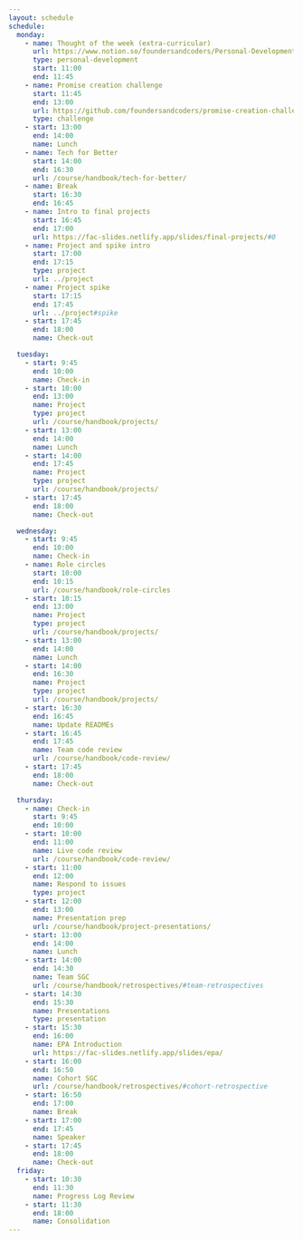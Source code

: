 ```yaml
---
layout: schedule
schedule:
  monday:
    - name: Thought of the week (extra-curricular)
      url: https://www.notion.so/foundersandcoders/Personal-Development-91fe75c7e2cc4f989954108729a2c834
      type: personal-development
      start: 11:00
      end: 11:45
    - name: Promise creation challenge
      start: 11:45
      end: 13:00
      url: https://github.com/foundersandcoders/promise-creation-challenge
      type: challenge
    - start: 13:00
      end: 14:00
      name: Lunch
    - name: Tech for Better
      start: 14:00
      end: 16:30
      url: /course/handbook/tech-for-better/
    - name: Break
      start: 16:30
      end: 16:45
    - name: Intro to final projects
      start: 16:45
      end: 17:00
      url: https://fac-slides.netlify.app/slides/final-projects/#0
    - name: Project and spike intro
      start: 17:00
      end: 17:15
      type: project
      url: ../project
    - name: Project spike
      start: 17:15
      end: 17:45
      url: ../project#spike
    - start: 17:45
      end: 18:00
      name: Check-out

  tuesday:
    - start: 9:45
      end: 10:00
      name: Check-in
    - start: 10:00
      end: 13:00
      name: Project
      type: project
      url: /course/handbook/projects/
    - start: 13:00
      end: 14:00
      name: Lunch
    - start: 14:00
      end: 17:45
      name: Project
      type: project
      url: /course/handbook/projects/
    - start: 17:45
      end: 18:00
      name: Check-out

  wednesday:
    - start: 9:45
      end: 10:00
      name: Check-in
    - name: Role circles
      start: 10:00
      end: 10:15
      url: /course/handbook/role-circles
    - start: 10:15
      end: 13:00
      name: Project
      type: project
      url: /course/handbook/projects/
    - start: 13:00
      end: 14:00
      name: Lunch
    - start: 14:00
      end: 16:30
      name: Project
      type: project
      url: /course/handbook/projects/
    - start: 16:30
      end: 16:45
      name: Update READMEs
    - start: 16:45
      end: 17:45
      name: Team code review
      url: /course/handbook/code-review/
    - start: 17:45
      end: 18:00
      name: Check-out

  thursday:
    - name: Check-in
      start: 9:45
      end: 10:00
    - start: 10:00
      end: 11:00
      name: Live code review
      url: /course/handbook/code-review/
    - start: 11:00
      end: 12:00
      name: Respond to issues
      type: project
    - start: 12:00
      end: 13:00
      name: Presentation prep
      url: /course/handbook/project-presentations/
    - start: 13:00
      end: 14:00
      name: Lunch
    - start: 14:00
      end: 14:30
      name: Team SGC
      url: /course/handbook/retrospectives/#team-retrospectives
    - start: 14:30
      end: 15:30
      name: Presentations
      type: presentation
    - start: 15:30
      end: 16:00
      name: EPA Introduction
      url: https://fac-slides.netlify.app/slides/epa/
    - start: 16:00
      end: 16:50
      name: Cohort SGC
      url: /course/handbook/retrospectives/#cohort-retrospective
    - start: 16:50
      end: 17:00
      name: Break
    - start: 17:00
      end: 17:45
      name: Speaker
    - start: 17:45
      end: 18:00
      name: Check-out
  friday:
    - start: 10:30
      end: 11:30
      name: Progress Log Review
    - start: 11:30
      end: 18:00
      name: Consolidation
---
```

